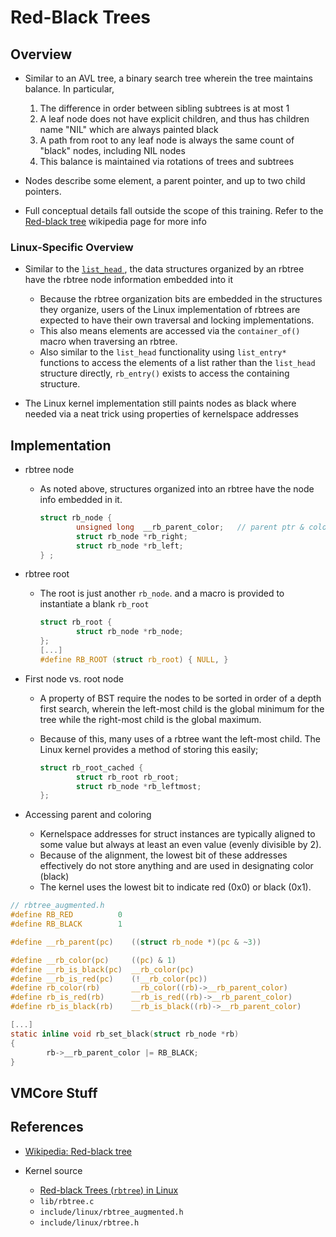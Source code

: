 # Red-Black Trees

## Overview

- Similar to an AVL tree, a binary search tree wherein the tree maintains balance. In particular,

  1. The difference in order between sibling subtrees is at most 1
  2. A leaf node does not have explicit children, and thus has children name "NIL" which are always painted black
  2. A path from root to any leaf node is always the same count of "black" nodes, including NIL nodes
  3. This balance is maintained via rotations of trees and subtrees

- Nodes describe some element, a parent pointer, and up to two child pointers.
- Full conceptual details fall outside the scope of this training. Refer to the [Red-black tree](https://en.wikipedia.org/wiki/Red%E2%80%93black_tree) wikipedia page for more info

### Linux-Specific Overview

- Similar to the [`list_head` ](https://github.com/haithcockce/learning-stuff/blob/master/docs/training/data_structures/list.md), the data structures organized by an rbtree have the rbtree node information embedded into it

  - Because the rbtree organization bits are embedded in the structures they organize, users of the Linux implementation of rbtrees are expected to have their own traversal and locking implementations.
  - This also means elements are accessed via the `container_of()` macro when traversing an rbtree.
  - Also similar to the `list_head` functionality using `list_entry*` functions to access the elements of a list rather than the `list_head` structure directly, `rb_entry()` exists to access the containing structure.

- The Linux kernel implementation still paints nodes as black where needed via a neat trick using properties of kernelspace addresses

## Implementation

- rbtree node

  - As noted above, structures organized into an rbtree have the node info embedded in it.

    ```c
    struct rb_node {
            unsigned long  __rb_parent_color;   // parent ptr & color
            struct rb_node *rb_right;
            struct rb_node *rb_left;
    } ;
    ```

- rbtree root

  - The root is just another `rb_node`. and a macro is provided to instantiate a blank `rb_root`

    ```c
    struct rb_root {
            struct rb_node *rb_node;
    };
    [...]
    #define RB_ROOT (struct rb_root) { NULL, }
    ```

- First node vs. root node

  - A property of BST require the nodes to be sorted in order of a depth first search, wherein the left-most child is the global minimum for the tree while the right-most child is the global maximum.
  - Because of this, many uses of a rbtree want the left-most child. The Linux kernel provides a method of storing this easily;

    ```c
    struct rb_root_cached {
            struct rb_root rb_root;
            struct rb_node *rb_leftmost;
    };
    ```

- Accessing parent and coloring

  - Kernelspace addresses for struct instances are typically aligned to some value but always at least an even value (evenly divisible by 2).
  - Because of the alignment, the lowest bit of these addresses effectively do not store anything and are used in designating color (black)
  - The kernel uses the lowest bit to indicate red (0x0) or black (0x1).

```c
// rbtree_augmented.h
#define RB_RED          0
#define RB_BLACK        1

#define __rb_parent(pc)    ((struct rb_node *)(pc & ~3))

#define __rb_color(pc)     ((pc) & 1)
#define __rb_is_black(pc)  __rb_color(pc)
#define __rb_is_red(pc)    (!__rb_color(pc))
#define rb_color(rb)       __rb_color((rb)->__rb_parent_color)
#define rb_is_red(rb)      __rb_is_red((rb)->__rb_parent_color)
#define rb_is_black(rb)    __rb_is_black((rb)->__rb_parent_color)

[...]
static inline void rb_set_black(struct rb_node *rb)
{
        rb->__rb_parent_color |= RB_BLACK;
}

```

## VMCore Stuff

## References

- [Wikipedia: Red-black tree](wikipedia.org/wiki/Red–black_tree)
- Kernel source

  - [Red-black Trees (`rbtree`) in Linux](https://www.kernel.org/doc/Documentation/rbtree.txt)
  - `lib/rbtree.c`
  - `include/linux/rbtree_augmented.h`
  - `include/linux/rbtree.h`  
